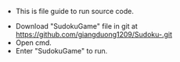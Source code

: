 - This is file guide to run source code.
+ Download "SudokuGame" file in git at https://github.com/giangduong1209/Sudoku-.git
+ Open cmd.
+ Enter "SudokuGame" to run.